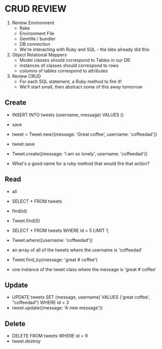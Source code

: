 # CRUD REVIEW

1. Review Environment
   * Rake
   * Environment File
   * Gemfile / bundler
   * DB connection
   * We're interacting with Ruby and SQL - the labs already did this
1. Object Relational Mappers
   * Model classes should correspond to Tables in our DB
   * instances of classes should correspond to rows
   * columns of tables correspond to attributes
1. Review CRUD
   * For each SQL statement, a Ruby method to fire it!
   * We'll start small, then abstract some of this away tomorrow

## Create

* INSERT INTO tweets (username, message) VALUES ()
* save
* tweet = Tweet.new({message: 'Great coffee', username: 'coffeedad'})
* tweet.save
* Tweet.create({message: 'I am so lonely', username: 'coffeedad'})

* What's a good name for a ruby method that would fire that action?

## Read

* all
* SELECT \* FROM tweets
* find(id)
* Tweet.find(5)
* SELECT \* FROM tweets WHERE id = 5 LIMIT 1;
* Tweet.where({username: 'coffeedad'})
* an array of all of the tweets where the username is 'coffeedad'

* Tweet.find_by(message: 'great # coffee')
* one instance of the tweet class where the message is 'great # coffee'

## Update

* UPDATE tweets SET (message, username) VALUES ('great coffee', "coffeedad") WHERE id = 3
* tweet.update({message: 'A new message'})

## Delete

* DELETE FROM tweets WHERE id = 9
* tweet.destroy
